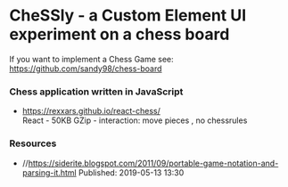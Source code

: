 # CheSSly - a Custom Element UI experiment on a chess board

If you want to implement a Chess Game see: https://github.com/sandy98/chess-board


### Chess application written in JavaScript

- https://rexxars.github.io/react-chess/  
  React - 50KB GZip - interaction: move pieces , no chessrules

### Resources

* //https://siderite.blogspot.com/2011/09/portable-game-notation-and-parsing-it.html
Published: 2019-05-13 13:30 
